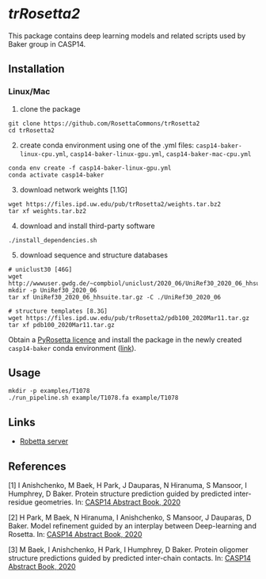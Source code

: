 # *trRosetta2* 
This package contains deep learning models and related scripts used by Baker group in CASP14.

## Installation

### Linux/Mac

1. clone the package
```
git clone https://github.com/RosettaCommons/trRosetta2
cd trRosetta2
```

2. create conda environment using one of the .yml files: `casp14-baker-linux-cpu.yml`, `casp14-baker-linux-gpu.yml`, `casp14-baker-mac-cpu.yml`
```
conda env create -f casp14-baker-linux-gpu.yml
conda activate casp14-baker
```

3. download network weights [1.1G]
```
wget https://files.ipd.uw.edu/pub/trRosetta2/weights.tar.bz2
tar xf weights.tar.bz2
```

4. download and install third-party software
```
./install_dependencies.sh
```

5. download sequence and structure databases
```
# uniclust30 [46G]
wget http://wwwuser.gwdg.de/~compbiol/uniclust/2020_06/UniRef30_2020_06_hhsuite.tar.gz
mkdir -p UniRef30_2020_06
tar xf UniRef30_2020_06_hhsuite.tar.gz -C ./UniRef30_2020_06

# structure templates [8.3G]
wget https://files.ipd.uw.edu/pub/trRosetta2/pdb100_2020Mar11.tar.gz
tar xf pdb100_2020Mar11.tar.gz
```

Obtain a [PyRosetta licence](https://els2.comotion.uw.edu/product/pyrosetta) and install the package in the newly created `casp14-baker` conda environment ([link](http://www.pyrosetta.org/dow)).


## Usage

```
mkdir -p examples/T1078
./run_pipeline.sh example/T1078.fa example/T1078
```



## Links

* [Robetta server](https://robetta.bakerlab.org/)


## References

[1] I Anishchenko, M Baek, H Park, J Dauparas, N Hiranuma, S Mansoor, I Humphrey, D Baker. Protein structure prediction guided by predicted inter-residue geometries. 
In: [CASP14 Abstract Book, 2020](https://predictioncenter.org/casp14/doc/CASP14_Abstracts.pdf)

[2] H Park, M Baek, N Hiranuma, I Anishchenko, S Mansoor, J Dauparas, D Baker. Model refinement guided by an interplay between Deep-learning and Rosetta.
In: [CASP14 Abstract Book, 2020](https://predictioncenter.org/casp14/doc/CASP14_Abstracts.pdf)

[3] M Baek, I Anishchenko, H Park, I Humphrey, D Baker. Protein oligomer structure predictions guided by predicted inter-chain contacts.
In: [CASP14 Abstract Book, 2020](https://predictioncenter.org/casp14/doc/CASP14_Abstracts.pdf)
